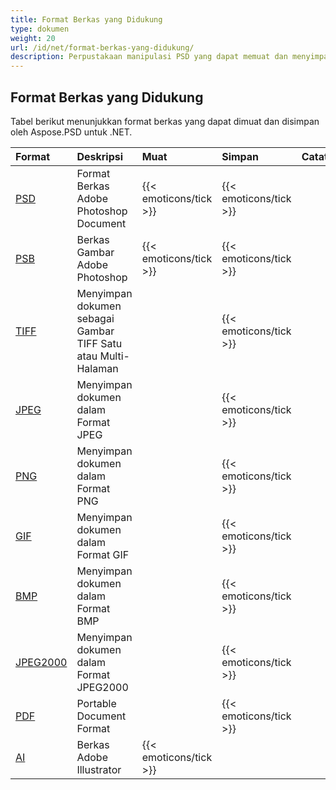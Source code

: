 ```yaml
---
title: Format Berkas yang Didukung
type: dokumen
weight: 20
url: /id/net/format-berkas-yang-didukung/
description: Perpustakaan manipulasi PSD yang dapat memuat dan menyimpan format berkas seperti PSD, PSB, TIFF, JPEG, PNG, GIF, BMP, dan PDF.
---
```


## **Format Berkas yang Didukung**
Tabel berikut menunjukkan format berkas yang dapat dimuat dan disimpan oleh Aspose.PSD untuk .NET.

|**Format**|**Deskripsi**|**Muat**|**Simpan**|**Catatan**|
| :- | :- | :- | :- | :- |
|[PSD](https://wiki.fileformat.com/image/psd/)|Format Berkas Adobe Photoshop Document|{{< emoticons/tick >}}|{{< emoticons/tick >}}| |
|[PSB](https://wiki.fileformat.com/image/psb/)|Berkas Gambar Adobe Photoshop|{{< emoticons/tick >}}|{{< emoticons/tick >}}| |
|[TIFF](https://wiki.fileformat.com/image/tiff)|Menyimpan dokumen sebagai Gambar TIFF Satu atau Multi-Halaman| |{{< emoticons/tick >}}| |
|[JPEG](https://wiki.fileformat.com/image/jpeg/)|Menyimpan dokumen dalam Format JPEG| |{{< emoticons/tick >}}| |
|[PNG](https://wiki.fileformat.com/image/png/)|Menyimpan dokumen dalam Format PNG| |{{< emoticons/tick >}}| |
|[GIF](https://wiki.fileformat.com/image/gif/)|Menyimpan dokumen dalam Format GIF| |{{< emoticons/tick >}}| |
|[BMP](https://wiki.fileformat.com/image/bmp/)|Menyimpan dokumen dalam Format BMP| |{{< emoticons/tick >}}| |
|[JPEG2000](https://wiki.fileformat.com/image/jp2/)|Menyimpan dokumen dalam Format JPEG2000| |{{< emoticons/tick >}}| |
|[PDF](https://wiki.fileformat.com/view/pdf/)|Portable Document Format| |{{< emoticons/tick >}}| |
|[AI](/psd/id/net/ai-adobe-illustrator-format/)|Berkas Adobe Illustrator|{{< emoticons/tick >}}| | |
